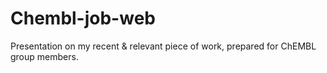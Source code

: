 Chembl-job-web
==============

Presentation on my recent &amp; relevant piece of work, prepared for ChEMBL group members.